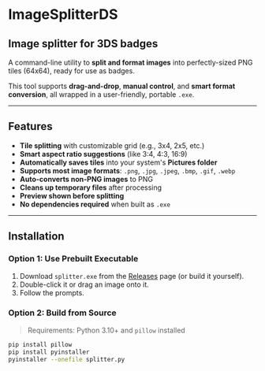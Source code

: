 # ImageSplitterDS
## Image splitter for 3DS badges

A command-line utility to **split and format images** into perfectly-sized PNG tiles (64x64), ready for use as badges.

This tool supports **drag-and-drop**, **manual control**, and **smart format conversion**, all wrapped in a user-friendly, portable `.exe`.

---

## Features

- **Tile splitting** with customizable grid (e.g., 3x4, 2x5, etc.)
- **Smart aspect ratio suggestions** (like 3:4, 4:3, 16:9)
- **Automatically saves tiles** into your system's **Pictures folder**
- **Supports most image formats**: `.png`, `.jpg`, `.jpeg`, `.bmp`, `.gif`, `.webp`
- **Auto-converts non-PNG images** to PNG
- **Cleans up temporary files** after processing
- **Preview shown before splitting**
- **No dependencies required** when built as `.exe`

---

## Installation

### Option 1: Use Prebuilt Executable

1. Download `splitter.exe` from the [Releases](#) page (or build it yourself).
2. Double-click it or drag an image onto it.
3. Follow the prompts.

### Option 2: Build from Source

> Requirements: Python 3.10+ and `pillow` installed

```bash
pip install pillow
pip install pyinstaller
pyinstaller --onefile splitter.py
